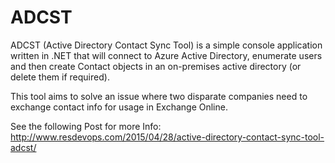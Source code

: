 # ADCST

ADCST (Active Directory Contact Sync Tool) is a simple console application written in .NET that will connect to Azure Active Directory, enumerate users and then create Contact objects in an on-premises active directory (or delete them if required). 

This tool aims to solve an issue where two disparate companies need to exchange contact info for usage in Exchange Online.

See the following Post for more Info: http://www.resdevops.com/2015/04/28/active-directory-contact-sync-tool-adcst/
